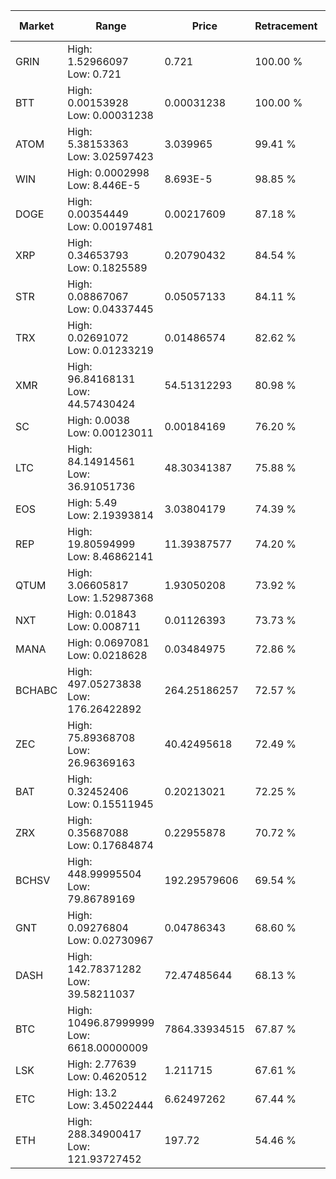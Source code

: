 | Market | Range | Price| Retracement | Doubles to 50% |
| --- | --- | --- | --- | --- |
| GRIN | High: 1.52966097<br />Low: 0.721 | 0.721 | 100.00 % | 1.56 |
| BTT | High: 0.00153928<br />Low: 0.00031238 | 0.00031238 | 100.00 % | 2.96 |
| ATOM | High: 5.38153363<br />Low: 3.02597423 | 3.039965 | 99.41 % | 1.38 |
| WIN | High: 0.0002998<br />Low: 8.446E-5 | 8.693E-5 | 98.85 % | 2.21 |
| DOGE | High: 0.00354449<br />Low: 0.00197481 | 0.00217609 | 87.18 % | 1.27 |
| XRP | High: 0.34653793<br />Low: 0.1825589 | 0.20790432 | 84.54 % | 1.27 |
| STR | High: 0.08867067<br />Low: 0.04337445 | 0.05057133 | 84.11 % | 1.31 |
| TRX | High: 0.02691072<br />Low: 0.01233219 | 0.01486574 | 82.62 % | 1.32 |
| XMR | High: 96.84168131<br />Low: 44.57430424 | 54.51312293 | 80.98 % | 1.30 |
| SC | High: 0.0038<br />Low: 0.00123011 | 0.00184169 | 76.20 % | 1.37 |
| LTC | High: 84.14914561<br />Low: 36.91051736 | 48.30341387 | 75.88 % | 1.25 |
| EOS | High: 5.49<br />Low: 2.19393814 | 3.03804179 | 74.39 % | 1.26 |
| REP | High: 19.80594999<br />Low: 8.46862141 | 11.39387577 | 74.20 % | 1.24 |
| QTUM | High: 3.06605817<br />Low: 1.52987368 | 1.93050208 | 73.92 % | 1.19 |
| NXT | High: 0.01843<br />Low: 0.008711 | 0.01126393 | 73.73 % | 1.20 |
| MANA | High: 0.0697081<br />Low: 0.0218628 | 0.03484975 | 72.86 % | 1.31 |
| BCHABC | High: 497.05273838<br />Low: 176.26422892 | 264.25186257 | 72.57 % | 1.27 |
| ZEC | High: 75.89368708<br />Low: 26.96369163 | 40.42495618 | 72.49 % | 1.27 |
| BAT | High: 0.32452406<br />Low: 0.15511945 | 0.20213021 | 72.25 % | 1.19 |
| ZRX | High: 0.35687088<br />Low: 0.17684874 | 0.22955878 | 70.72 % | 1.16 |
| BCHSV | High: 448.99995504<br />Low: 79.86789169 | 192.29579606 | 69.54 % | 1.38 |
| GNT | High: 0.09276804<br />Low: 0.02730967 | 0.04786343 | 68.60 % | 1.25 |
| DASH | High: 142.78371282<br />Low: 39.58211037 | 72.47485644 | 68.13 % | 1.26 |
| BTC | High: 10496.87999999<br />Low: 6618.00000009 | 7864.33934515 | 67.87 % | 1.09 |
| LSK | High: 2.77639<br />Low: 0.4620512 | 1.211715 | 67.61 % | 1.34 |
| ETC | High: 13.2<br />Low: 3.45022444 | 6.62497262 | 67.44 % | 1.26 |
| ETH | High: 288.34900417<br />Low: 121.93727452 | 197.72 | 54.46 % | 1.04 |
